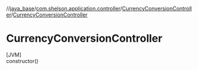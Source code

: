 //[java_base](../../../index.md)/[com.shelson.application.controller](../index.md)/[CurrencyConversionController](index.md)/[CurrencyConversionController](-currency-conversion-controller.md)

# CurrencyConversionController

[JVM]\
constructor()
